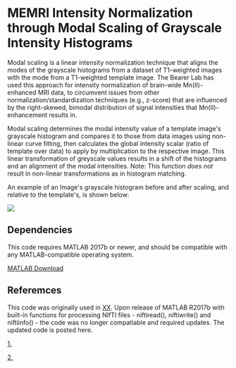 # MEMRI Intensity Normalization through Modal Scaling of Grayscale Intensity Histograms 

Modal scaling is a linear intensity normalization technique that aligns the modes of the grayscale histograms from a dataset of T1-weighted images with the mode from a T1-weighted template image. The Bearer Lab has used this approach for intensity normalization of brain-wide Mn(II)-enhanced MRI data, to circumvent issues from other normalization/standardization techniques (e.g., z-score) that are influenced by the right-skewed, bimodal distribution of signal intensities that Mn(II)-enhancement results in. 

Modal scaling determines the modal intensity value of a template image's grayscale histogram and compares it to those from data images using non-linear curve fitting, then calculates the global intensity scalar (ratio of template over data) to apply by multiplication to the respective image. This linear transformation of greyscale values results in a shift of the histograms and an alignment of the modal intensities. Note: This function _does not_ result in non-linear transformations as in histogram matching. 

An example of an Image's grayscale histogram before and after scaling, and relative to the template's, is shown below:

![](https://github.com/bearerlab/modal-scaling/edit/main/ModalScalingExample.png?raw=true)

## Dependencies

This code requires MATLAB 2017b or newer, and should be compatible with any MATLAB-compatible operating system. 

[MATLAB Download]([https://www.mathworks.com/products/matlab.html](https://www.mathworks.com/downloads/))



## Referemces

This code was originally used in [XX](XX). Upon release of MATLAB R2017b with built-in functions for processing NIfTI files - niftiread(), niftiwrite() and niftiinfo() - the code was no longer compatiable and required updates. The updated code is posted here.

[1. ](XX)

[2. ](XX)
